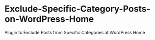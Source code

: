 # Exclude-Specific-Category-Posts-on-WordPress-Home
Plugin to Exclude Posts from Specific Categories at WordPress Home
